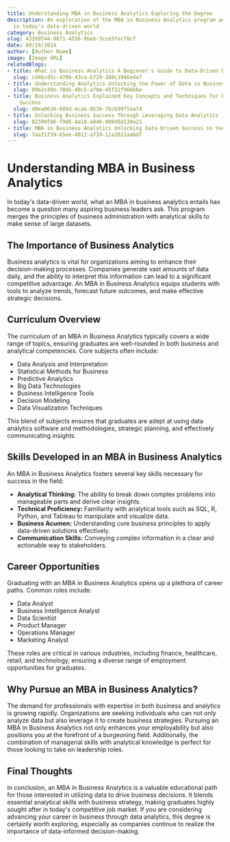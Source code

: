 ```yaml
---
title: Understanding MBA in Business Analytics Exploring the Degree
description: An exploration of the MBA in Business Analytics program and its significance
  in today's data-driven world
category: Business Analytics
slug: 43399544-9871-4556-9beb-3cce5fecf0cf
date: 09/19/2024
author: [Author Name]
image: [Image URL]
relatedBlogs:
- title: What is Business Analytics A Beginner's Guide to Data-Driven Decision Making
  slug: cd4bcd5c-479b-43ca-b729-308c3946e4e7
- title: Understanding Analytics Unlocking the Power of Data in Business
  slug: 89b2c49e-78de-40c5-af0e-45f22f966bbe
- title: Business Analytics Explained Key Concepts and Techniques for Data-Driven
    Success
  slug: d0ea0626-609d-4cab-8b36-76c699f5aaf4
- title: Unlocking Business Success Through Leveraging Data Analytics
  slug: 82399f86-f9d6-4a18-a046-008d8d138a21
- title: MBA in Business Analytics Unlocking Data-Driven Success in Your Career
  slug: 7aa31f39-b5ee-4012-a739-11a3011aabdf
---
```


# Understanding MBA in Business Analytics

In today's data-driven world, what an MBA in business analytics entails has become a question many aspiring business leaders ask. This program merges the principles of business administration with analytical skills to make sense of large datasets.

## The Importance of Business Analytics

Business analytics is vital for organizations aiming to enhance their decision-making processes. Companies generate vast amounts of data daily, and the ability to interpret this information can lead to a significant competitive advantage. An MBA in Business Analytics equips students with tools to analyze trends, forecast future outcomes, and make effective strategic decisions.

## Curriculum Overview

The curriculum of an MBA in Business Analytics typically covers a wide range of topics, ensuring graduates are well-rounded in both business and analytical competencies. Core subjects often include:

- Data Analysis and Interpretation
- Statistical Methods for Business
- Predictive Analytics
- Big Data Technologies
- Business Intelligence Tools
- Decision Modeling
- Data Visualization Techniques

This blend of subjects ensures that graduates are adept at using data analytics software and methodologies, strategic planning, and effectively communicating insights.

## Skills Developed in an MBA in Business Analytics

An MBA in Business Analytics fosters several key skills necessary for success in the field:

- **Analytical Thinking:** The ability to break down complex problems into manageable parts and derive clear insights.
- **Technical Proficiency:** Familiarity with analytical tools such as SQL, R, Python, and Tableau to manipulate and visualize data.
- **Business Acumen:** Understanding core business principles to apply data-driven solutions effectively.
- **Communication Skills:** Conveying complex information in a clear and actionable way to stakeholders.

## Career Opportunities

Graduating with an MBA in Business Analytics opens up a plethora of career paths. Common roles include:

- Data Analyst
- Business Intelligence Analyst
- Data Scientist
- Product Manager
- Operations Manager
- Marketing Analyst

These roles are critical in various industries, including finance, healthcare, retail, and technology, ensuring a diverse range of employment opportunities for graduates.

## Why Pursue an MBA in Business Analytics?

The demand for professionals with expertise in both business and analytics is growing rapidly. Organizations are seeking individuals who can not only analyze data but also leverage it to create business strategies. Pursuing an MBA in Business Analytics not only enhances your employability but also positions you at the forefront of a burgeoning field. Additionally, the combination of managerial skills with analytical knowledge is perfect for those looking to take on leadership roles.

## Final Thoughts

In conclusion, an MBA in Business Analytics is a valuable educational path for those interested in utilizing data to drive business decisions. It blends essential analytical skills with business strategy, making graduates highly sought after in today's competitive job market. If you are considering advancing your career in business through data analytics, this degree is certainly worth exploring, especially as companies continue to realize the importance of data-informed decision-making.